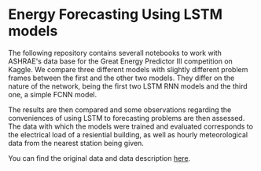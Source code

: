 # Energy Forecasting Using LSTM models

The following repository contains severall notebooks to work with ASHRAE's data base for the Great Energy Predictor III competition on Kaggle. We compare three different models with slightly different problem frames between the first and the other two models. They differ on the nature of the network, being the first two LSTM RNN models and the third one, a simple FCNN model. 

The results are then compared and some observations regarding the conveniences of using LSTM to forecasting problems are then assessed. The data with which the models were trained and evaluated corresponds to the electrical load of a resiential building, as well as hourly meteorological data from the nearest station being given.

You can find the original data and data description [here](https://www.kaggle.com/c/ashrae-energy-prediction/data).

